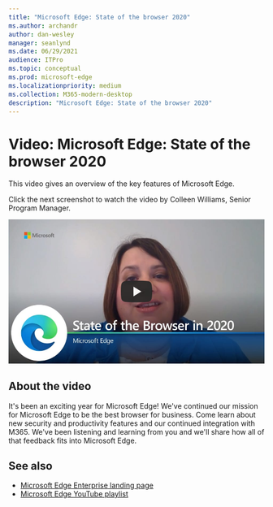 ```yaml
---
title: "Microsoft Edge: State of the browser 2020"
ms.author: archandr
author: dan-wesley
manager: seanlynd
ms.date: 06/29/2021
audience: ITPro
ms.topic: conceptual
ms.prod: microsoft-edge
ms.localizationpriority: medium
ms.collection: M365-modern-desktop
description: "Microsoft Edge: State of the browser 2020"
---
```


# Video: Microsoft Edge: State of the browser 2020

This video gives an overview of the key features of Microsoft Edge.

Click the next screenshot to watch the video by Colleen Williams, Senior Program Manager.

[![Microsoft Edge: State of the browser](media/microsoft-edge-video-state-of-browser/0.png)](http://www.youtube.com/watch?v=ajdoE4wmzV0 "Microsoft Edge - State of the browser 2020")

## About the video

It's been an exciting year for Microsoft Edge! We've continued our mission for Microsoft Edge to be the best browser for business. Come learn about new security and productivity features and our continued integration with M365. We've been listening and learning from you and we'll share how all of that feedback fits into Microsoft Edge.

## See also

- [Microsoft Edge Enterprise landing page](https://aka.ms/EdgeEnterprise)
- [Microsoft Edge YouTube playlist](https://www.youtube.com/playlist?list=PLXtHYVsvn_b-uXh1tMeYpT-0iD8tD3tFy)